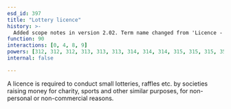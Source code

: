 ```yaml
---
esd_id: 397
title: "Lottery licence"
history: >-
  Added scope notes in version 2.02. Term name changed from 'Licence - lottery' to 'Licences - lotteries' in version 3.00. Scope notes amended in version 3.05. Name changed too 'Lottery licence' in version 4.00.
function: 90
interactions: [0, 4, 8, 9]
powers: [312, 312, 312, 313, 313, 313, 314, 314, 314, 315, 315, 315, 356, 357, 357, 357, 357, 357, 357, 357, 357, 357, 357, 358, 358, 358, 358, 358, 358, 358, 358, 358, 358, 359, 359, 359, 359, 359, 359, 359, 359, 359, 359]
internal: false

---
```


A licence is required to conduct small lotteries, raffles etc. by societies raising money for charity, sports and other similar purposes, for non-personal or non-commercial reasons.

